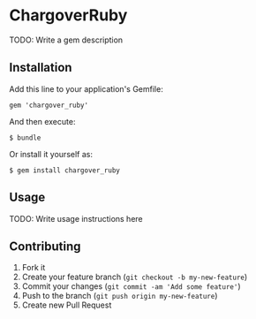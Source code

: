 # ChargoverRuby

TODO: Write a gem description

## Installation

Add this line to your application's Gemfile:

    gem 'chargover_ruby'

And then execute:

    $ bundle

Or install it yourself as:

    $ gem install chargover_ruby

## Usage

TODO: Write usage instructions here

## Contributing

1. Fork it
2. Create your feature branch (`git checkout -b my-new-feature`)
3. Commit your changes (`git commit -am 'Add some feature'`)
4. Push to the branch (`git push origin my-new-feature`)
5. Create new Pull Request
